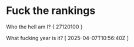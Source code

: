 # Fuck the rankings

Who the hell am I?
{ 27120100 }

What fucking year is it?
[ 2025-04-07T10:56:40Z ]
